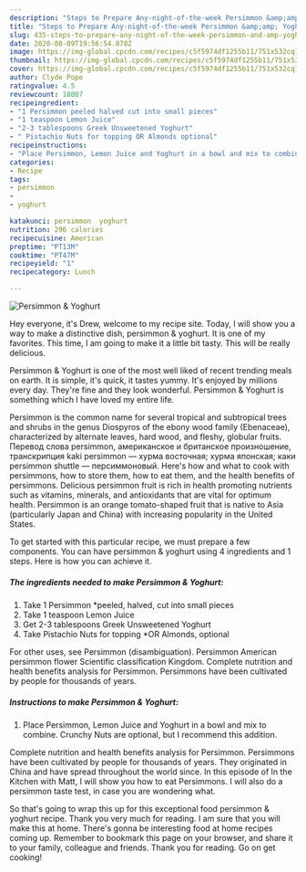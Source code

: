 ```yaml
---
description: "Steps to Prepare Any-night-of-the-week Persimmon &amp;amp; Yoghurt"
title: "Steps to Prepare Any-night-of-the-week Persimmon &amp;amp; Yoghurt"
slug: 435-steps-to-prepare-any-night-of-the-week-persimmon-and-amp-yoghurt
date: 2020-08-09T19:56:54.878Z
image: https://img-global.cpcdn.com/recipes/c5f5974df1255b11/751x532cq70/persimmon-yoghurt-recipe-main-photo.jpg
thumbnail: https://img-global.cpcdn.com/recipes/c5f5974df1255b11/751x532cq70/persimmon-yoghurt-recipe-main-photo.jpg
cover: https://img-global.cpcdn.com/recipes/c5f5974df1255b11/751x532cq70/persimmon-yoghurt-recipe-main-photo.jpg
author: Clyde Pope
ratingvalue: 4.5
reviewcount: 18007
recipeingredient:
- "1 Persimmon peeled halved cut into small pieces"
- "1 teaspoon Lemon Juice"
- "2-3 tablespoons Greek Unsweetened Yoghurt"
- " Pistachio Nuts for topping OR Almonds optional"
recipeinstructions:
- "Place Persimmon, Lemon Juice and Yoghurt in a bowl and mix to combine. Crunchy Nuts are optional, but I recommend this addition."
categories:
- Recipe
tags:
- persimmon
- 
- yoghurt

katakunci: persimmon  yoghurt 
nutrition: 296 calories
recipecuisine: American
preptime: "PT13M"
cooktime: "PT47M"
recipeyield: "1"
recipecategory: Lunch

---
```



![Persimmon &amp; Yoghurt](https://img-global.cpcdn.com/recipes/c5f5974df1255b11/751x532cq70/persimmon-yoghurt-recipe-main-photo.jpg)

Hey everyone, it's Drew, welcome to my recipe site. Today, I will show you a way to make a distinctive dish, persimmon &amp; yoghurt. It is one of my favorites. This time, I am going to make it a little bit tasty. This will be really delicious.

Persimmon &amp; Yoghurt is one of the most well liked of recent trending meals on earth. It is simple, it's quick, it tastes yummy. It's enjoyed by millions every day. They're fine and they look wonderful. Persimmon &amp; Yoghurt is something which I have loved my entire life.

Persimmon is the common name for several tropical and subtropical trees and shrubs in the genus Diospyros of the ebony wood family (Ebenaceae), characterized by alternate leaves, hard wood, and fleshy, globular fruits. Перевод слова persimmon, американское и британское произношение, транскрипция kaki persimmon — хурма восточная; хурма японская; каки persimmon shuttle — персиммоновый. Here&#39;s how and what to cook with persimmons, how to store them, how to eat them, and the health benefits of persimmons. Delicious persimmon fruit is rich in health promoting nutrients such as vitamins, minerals, and antioxidants that are vital for optimum health. Persimmon is an orange tomato-shaped fruit that is native to Asia (particularly Japan and China) with increasing popularity in the United States.


To get started with this particular recipe, we must prepare a few components. You can have persimmon &amp; yoghurt using 4 ingredients and 1 steps. Here is how you can achieve it.

<!--inarticleads1-->

##### The ingredients needed to make Persimmon &amp; Yoghurt:

1. Take 1 Persimmon *peeled, halved, cut into small pieces
1. Take 1 teaspoon Lemon Juice
1. Get 2-3 tablespoons Greek Unsweetened Yoghurt
1. Take  Pistachio Nuts for topping *OR Almonds, optional


For other uses, see Persimmon (disambiguation). Persimmon American persimmon flower Scientific classification Kingdom. Complete nutrition and health benefits analysis for Persimmon. Persimmons have been cultivated by people for thousands of years. 

<!--inarticleads2-->

##### Instructions to make Persimmon &amp; Yoghurt:

1. Place Persimmon, Lemon Juice and Yoghurt in a bowl and mix to combine. Crunchy Nuts are optional, but I recommend this addition.


Complete nutrition and health benefits analysis for Persimmon. Persimmons have been cultivated by people for thousands of years. They originated in China and have spread throughout the world since. In this episode of In the Kitchen with Matt, I will show you how to eat Persimmons. I will also do a persimmon taste test, in case you are wondering what. 

So that's going to wrap this up for this exceptional food persimmon &amp; yoghurt recipe. Thank you very much for reading. I am sure that you will make this at home. There's gonna be interesting food at home recipes coming up. Remember to bookmark this page on your browser, and share it to your family, colleague and friends. Thank you for reading. Go on get cooking!
